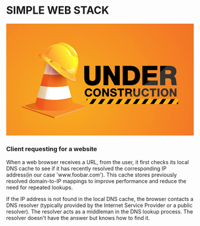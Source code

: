 <h1>SIMPLE WEB STACK</h1>


![SIMPLE WEB STACK](./0-simple_web_stack.jpg)


<h3>Client requesting for a website</h3>  
<p> When a web browser receives a URL, from the user, it first checks its local DNS cache to see if it has recently resolved the corresponding IP address(in our case 'www.foobar.com'). This cache stores previously resolved domain-to-IP mappings to improve performance and reduce the need for repeated lookups.</p>  
<p> If the IP address is not found in the local DNS cache, the browser contacts a DNS resolver (typically provided by the Internet Service Provider or a public resolver). The resolver acts as a middleman in the DNS lookup process. The resolver doesn't have the answer but knows how to find it.</p>  

